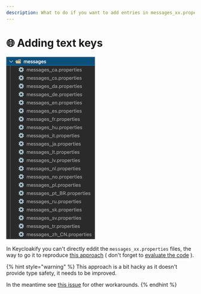 ```yaml
---
description: What to do if you want to add entries in messages_xx.properties
---
```


# 🌐 Adding text keys

![](.gitbook/assets/Untitled.png)

In Keycloakify you can't directly eddit the `messages_xx.properties` files, the way to go it to reproduce [this approach](https://github.com/garronej/keycloakify-demo-app/blob/main/src/kcMessagesExtension.ts) ( don't forget to [evaluate the code](https://github.com/garronej/keycloakify-demo-app/blob/0a6d349dba89a5702f98ba48bca6c76ac7265e1f/src/index.tsx#L15) ).

{% hint style="warning" %}
This approach is a bit hacky as it doesn't provide type safety, it needs to be improved. &#x20;

In the meantime see [this issue](https://github.com/InseeFrLab/keycloakify/issues/17) for other workarounds.
{% endhint %}
